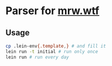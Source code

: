 # Parser for [mrw.wtf](https://mrw.wtf)

## Usage

```bash
cp .lein-env{.template,} # and fill it
lein run -t initial # run only once
lein run # run every day
```
